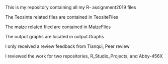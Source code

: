 This is my repository containing all my R- assignment2019 files 

The Teosinte related files are contained in TeositeFiles

The maize related filed are contained in MaizeFiles

The output graphs are located in output.Graphs

I only received a review feedback from Tianqui, Peer review

I reviewed the work for two repositories, R_Studio_Projects, and Abby-456X


